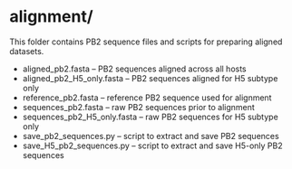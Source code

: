 # alignment/

This folder contains PB2 sequence files and scripts for preparing aligned datasets.

- aligned_pb2.fasta – PB2 sequences aligned across all hosts  
- aligned_pb2_H5_only.fasta – PB2 sequences aligned for H5 subtype only  
- reference_pb2.fasta – reference PB2 sequence used for alignment  
- sequences_pb2.fasta – raw PB2 sequences prior to alignment  
- sequences_pb2_H5_only.fasta – raw PB2 sequences for H5 subtype only  
- save_pb2_sequences.py – script to extract and save PB2 sequences  
- save_H5_pb2_sequences.py – script to extract and save H5-only PB2 sequences
